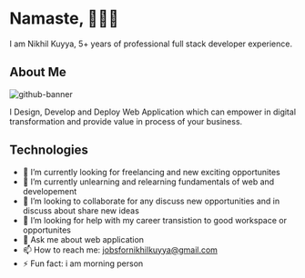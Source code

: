 # Namaste, 👨🏼‍💻
I am Nikhil Kuyya, 5+ years of professional full stack developer experience.

## About Me
![github-banner](https://user-images.githubusercontent.com/22116816/185395501-8a5c4e4d-1996-4641-b2df-83120c2cde42.png)

I Design, Develop and Deploy Web Application which can empower in digital transformation and provide value in process of your business.

## Technologies


- 🔭 I’m currently looking for freelancing and new exciting opportunites
- 🌱 I’m currently unlearning and relearning fundamentals of web and developement
- 👯 I’m looking to collaborate for any discuss new opportunities and in discuss about share new ideas
- 🤔 I’m looking for help with my career transistion to good workspace or opportunites
- 💬 Ask me about web application
- 📫 How to reach me: jobsfornikhilkuyya@gmail.com  
- ⚡ Fun fact: i am morning person
